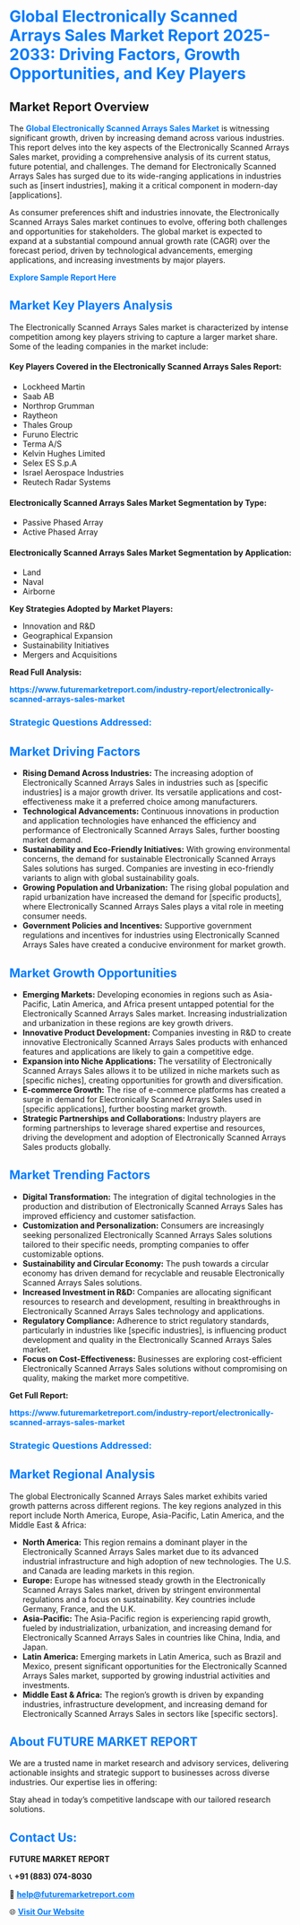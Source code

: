 <h1 style="color: #007BFF;">Global Electronically Scanned Arrays Sales Market Report 2025-2033: Driving Factors, Growth Opportunities, and Key Players</h1>

<section id="overview">
<h2>Market Report Overview</h2>
<p>The <a href="https://www.futuremarketreport.com/industry-report/electronically-scanned-arrays-sales-market" style="color: #007BFF; text-decoration: none;"><strong>Global Electronically Scanned Arrays Sales Market</strong></a> is witnessing significant growth, driven by increasing demand across various industries. This report delves into the key aspects of the Electronically Scanned Arrays Sales market, providing a comprehensive analysis of its current status, future potential, and challenges. The demand for Electronically Scanned Arrays Sales has surged due to its wide-ranging applications in industries such as [insert industries], making it a critical component in modern-day [applications].</p>
<p>As consumer preferences shift and industries innovate, the Electronically Scanned Arrays Sales market continues to evolve, offering both challenges and opportunities for stakeholders. The global market is expected to expand at a substantial compound annual growth rate (CAGR) over the forecast period, driven by technological advancements, emerging applications, and increasing investments by major players.</p>
</section>

<section id="overview">
<p><a href="https://www.futuremarketreport.com/request-sample/reportId=109007" style="color: #007BFF; text-decoration: none;"><strong>Explore Sample Report Here</strong></a></p>
</section>

<section id="key-players">
<h2 style="color: #007BFF;">Market Key Players Analysis</h2>
<p>The Electronically Scanned Arrays Sales market is characterized by intense competition among key players striving to capture a larger market share. Some of the leading companies in the market include:</p>
<h4>Key Players Covered in the Electronically Scanned Arrays Sales Report:</h4>
<ul><li>Lockheed Martin</li><li>Saab AB</li><li>Northrop Grumman</li><li>Raytheon</li><li>Thales Group</li><li>Furuno Electric</li><li>Terma A/S</li><li>Kelvin Hughes Limited</li><li>Selex ES S.p.A</li><li>Israel Aerospace Industries</li><li>Reutech Radar Systems</li></ul>
<h4>Electronically Scanned Arrays Sales Market Segmentation by Type:</h4>
<ul><li>Passive Phased Array</li><li>Active Phased Array</li></ul>

<h4>Electronically Scanned Arrays Sales Market Segmentation by Application:</h4>
<ul><li>Land</li><li>Naval</li><li>Airborne</li></ul>
<p><strong>Key Strategies Adopted by Market Players:</strong></p>
<ul>
<li>Innovation and R&D</li>
<li>Geographical Expansion</li>
<li>Sustainability Initiatives</li>
<li>Mergers and Acquisitions</li>
</ul>
</section>

<section>
<p><strong>Read Full Analysis: </strong></p><a href="https://www.futuremarketreport.com/industry-report/electronically-scanned-arrays-sales-market" style="color: #007BFF; text-decoration: none;"><strong>https://www.futuremarketreport.com/industry-report/electronically-scanned-arrays-sales-market</strong></a>
<h3 style="color: #007BFF;">Strategic Questions Addressed:</h3>
</section>

<section id="driving-factors">
<h2 style="color: #007BFF;">Market Driving Factors</h2>
<ul>
<li><strong>Rising Demand Across Industries:</strong> The increasing adoption of Electronically Scanned Arrays Sales in industries such as [specific industries] is a major growth driver. Its versatile applications and cost-effectiveness make it a preferred choice among manufacturers.</li>
<li><strong>Technological Advancements:</strong> Continuous innovations in production and application technologies have enhanced the efficiency and performance of Electronically Scanned Arrays Sales, further boosting market demand.</li>
<li><strong>Sustainability and Eco-Friendly Initiatives:</strong> With growing environmental concerns, the demand for sustainable Electronically Scanned Arrays Sales solutions has surged. Companies are investing in eco-friendly variants to align with global sustainability goals.</li>
<li><strong>Growing Population and Urbanization:</strong> The rising global population and rapid urbanization have increased the demand for [specific products], where Electronically Scanned Arrays Sales plays a vital role in meeting consumer needs.</li>
<li><strong>Government Policies and Incentives:</strong> Supportive government regulations and incentives for industries using Electronically Scanned Arrays Sales have created a conducive environment for market growth.</li>
</ul>
</section>

<section id="growth-opportunities">
<h2 style="color: #007BFF;">Market Growth Opportunities</h2>
<ul>
<li><strong>Emerging Markets:</strong> Developing economies in regions such as Asia-Pacific, Latin America, and Africa present untapped potential for the Electronically Scanned Arrays Sales market. Increasing industrialization and urbanization in these regions are key growth drivers.</li>
<li><strong>Innovative Product Development:</strong> Companies investing in R&D to create innovative Electronically Scanned Arrays Sales products with enhanced features and applications are likely to gain a competitive edge.</li>
<li><strong>Expansion into Niche Applications:</strong> The versatility of Electronically Scanned Arrays Sales allows it to be utilized in niche markets such as [specific niches], creating opportunities for growth and diversification.</li>
<li><strong>E-commerce Growth:</strong> The rise of e-commerce platforms has created a surge in demand for Electronically Scanned Arrays Sales used in [specific applications], further boosting market growth.</li>
<li><strong>Strategic Partnerships and Collaborations:</strong> Industry players are forming partnerships to leverage shared expertise and resources, driving the development and adoption of Electronically Scanned Arrays Sales products globally.</li>
</ul>
</section>

<section id="trending-factors">
<h2 style="color: #007BFF;">Market Trending Factors</h2>
<ul>
<li><strong>Digital Transformation:</strong> The integration of digital technologies in the production and distribution of Electronically Scanned Arrays Sales has improved efficiency and customer satisfaction.</li>
<li><strong>Customization and Personalization:</strong> Consumers are increasingly seeking personalized Electronically Scanned Arrays Sales solutions tailored to their specific needs, prompting companies to offer customizable options.</li>
<li><strong>Sustainability and Circular Economy:</strong> The push towards a circular economy has driven demand for recyclable and reusable Electronically Scanned Arrays Sales solutions.</li>
<li><strong>Increased Investment in R&D:</strong> Companies are allocating significant resources to research and development, resulting in breakthroughs in Electronically Scanned Arrays Sales technology and applications.</li>
<li><strong>Regulatory Compliance:</strong> Adherence to strict regulatory standards, particularly in industries like [specific industries], is influencing product development and quality in the Electronically Scanned Arrays Sales market.</li>
<li><strong>Focus on Cost-Effectiveness:</strong> Businesses are exploring cost-efficient Electronically Scanned Arrays Sales solutions without compromising on quality, making the market more competitive.</li>
</ul>
</section>

<section>
<p><strong>Get Full Report: </strong></p><a href="https://www.futuremarketreport.com/industry-report/electronically-scanned-arrays-sales-market" style="color: #007BFF; text-decoration: none;"><strong>https://www.futuremarketreport.com/industry-report/electronically-scanned-arrays-sales-market</strong></a>
<h3 style="color: #007BFF;">Strategic Questions Addressed:</h3>
</section>


<section id="regional-analysis">
<h2 style="color: #007BFF;">Market Regional Analysis</h2>
<p>The global Electronically Scanned Arrays Sales market exhibits varied growth patterns across different regions. The key regions analyzed in this report include North America, Europe, Asia-Pacific, Latin America, and the Middle East & Africa:</p>
<ul>
<li><strong>North America:</strong> This region remains a dominant player in the Electronically Scanned Arrays Sales market due to its advanced industrial infrastructure and high adoption of new technologies. The U.S. and Canada are leading markets in this region.</li>
<li><strong>Europe:</strong> Europe has witnessed steady growth in the Electronically Scanned Arrays Sales market, driven by stringent environmental regulations and a focus on sustainability. Key countries include Germany, France, and the U.K.</li>
<li><strong>Asia-Pacific:</strong> The Asia-Pacific region is experiencing rapid growth, fueled by industrialization, urbanization, and increasing demand for Electronically Scanned Arrays Sales in countries like China, India, and Japan.</li>
<li><strong>Latin America:</strong> Emerging markets in Latin America, such as Brazil and Mexico, present significant opportunities for the Electronically Scanned Arrays Sales market, supported by growing industrial activities and investments.</li>
<li><strong>Middle East & Africa:</strong> The region’s growth is driven by expanding industries, infrastructure development, and increasing demand for Electronically Scanned Arrays Sales in sectors like [specific sectors].</li>
</ul>
</section>

<footer>
<h2 style="color: #007BFF;">About FUTURE MARKET REPORT</h2>
<p>We are a trusted name in market research and advisory services, delivering actionable insights and strategic support to businesses across diverse industries. Our expertise lies in offering:</p>

<p>Stay ahead in today’s competitive landscape with our tailored research solutions.</p>

<h2 style="color: #007BFF;">Contact Us:</h2>
<p><strong>FUTURE MARKET REPORT</strong></p>
<p>📞 <strong>+91 (883) 074-8030</strong></p>
<p>📧 <strong><a href="mailto:help@futuremarketreport.com" style="color: #007BFF;">help@futuremarketreport.com</a></strong></p>
<p>🌐 <strong><a href="https://www.futuremarketreport.com/" style="color: #007BFF;">Visit Our Website</a></strong></p>
</footer>